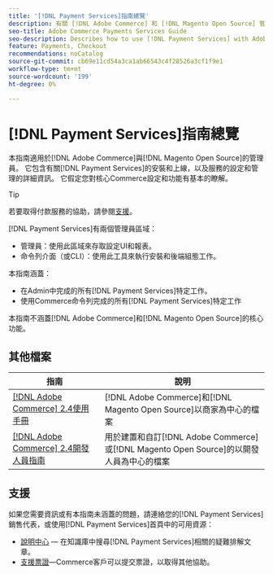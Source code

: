 ```yaml
---
title: '[!DNL Payment Services]指南總覽'
description: 有關 [!DNL Adobe Commerce] 和 [!DNL Magento Open Source] 管理員的 [!DNL Payment Services] 的完整資訊，包括安裝和上線
seo-title: Adobe Commerce Payments Services Guide
seo-description: Describes how to use [!DNL Payment Services] with Adobe Commerce or [!DNL Magento Open Source].
feature: Payments, Checkout
recommendations: noCatalog
source-git-commit: cb69e11cd54a3ca1ab66543c4f28526a3cf1f9e1
workflow-type: tm+mt
source-wordcount: '199'
ht-degree: 0%

---
```


# [!DNL Payment Services]指南總覽

本指南適用於[!DNL Adobe Commerce]與[!DNL Magento Open Source]的管理員。 它包含有關[!DNL Payment Services]的安裝和上線，以及服務的設定和管理的詳細資訊。 它假定您對核心Commerce設定和功能有基本的瞭解。

>[!TIP]
>
>若要取得付款服務的協助，請參閱[支援](#support)。

[!DNL Payment Services]有兩個管理員區域：

* 管理員：使用此區域來存取設定UI和報表。
* 命令列介面（或CLI）：使用此工具來執行安裝和後端組態工作。

本指南涵蓋：

* 在Admin中完成的所有[!DNL Payment Services]特定工作。
* 使用Commerce命令列完成的所有[!DNL Payment Services]特定工作

本指南不涵蓋[!DNL Adobe Commerce]和[!DNL Magento Open Source]的核心功能。

## 其他檔案

| 指南 | 說明 |
|------ | ----------- |
| [[!DNL Adobe Commerce] 2.4使用手冊](https://experienceleague.adobe.com/docs/commerce-admin/user-guides/home.html) | [!DNL Adobe Commerce]和[!DNL Magento Open Source]以商家為中心的檔案 |
| [[!DNL Adobe Commerce] 2.4開發人員指南](https://developer.adobe.com/commerce/docs) | 用於建置和自訂[!DNL Adobe Commerce]或[!DNL Magento Open Source]的以開發人員為中心的檔案 |

## 支援

如果您需要資訊或有本指南未涵蓋的問題，請連絡您的[!DNL Payment Services]銷售代表，或使用[!DNL Payment Services]首頁中的可用資源：

* [說明中心](https://experienceleague.adobe.com/docs/commerce-knowledge-base/kb/overview.html) — 在知識庫中搜尋[!DNL Payment Services]相關的疑難排解文章。
* [支援票證](https://experienceleague.adobe.com/docs/commerce-knowledge-base/kb/help-center-guide/magento-help-center-user-guide.html#submit-ticket)—Commerce客戶可以提交票證，以取得其他協助。
